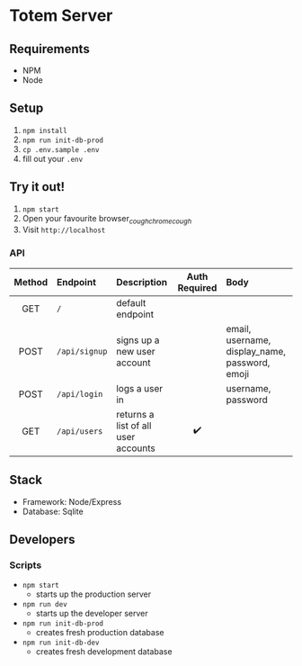 # Totem Server

## Requirements

* NPM
* Node

## Setup

1. `npm install`
2. `npm run init-db-prod`
3. `cp .env.sample .env`
4. fill out your `.env`

## Try it out!

1. `npm start`
2. Open your favourite browser<sub>*coughchromecough*</sub>
3. Visit `http://localhost`

### API

 | Method | Endpoint | Description | Auth Required | Body |
 | :---: | :--- | :--- | :---: | :--- |
 | GET | `/` | default endpoint |  |  |
 | POST | `/api/signup` | signs up a new user account |  | email, username, display_name, password, emoji |
 | POST | `/api/login` | logs a user in |  | username, password |
 | GET | `/api/users` | returns a list of all user accounts | ✔️ |  |

## Stack

* Framework: Node/Express
* Database: Sqlite

## Developers

### Scripts

* `npm start`
  * starts up the production server
* `npm run dev`
  * starts up the developer server
* `npm run init-db-prod`
  * creates fresh production database
* `npm run init-db-dev`
  * creates fresh development database
 
